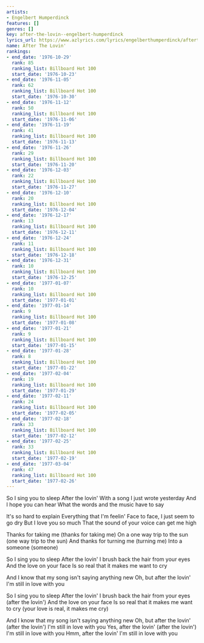 ```yaml
---
artists:
- Engelbert Humperdinck
features: []
genres: []
key: after-the-lovin--engelbert-humperdinck
lyrics_url: https://www.azlyrics.com/lyrics/engelberthumperdinck/afterthelovin.html
name: After The Lovin'
rankings:
- end_date: '1976-10-29'
  rank: 85
  ranking_list: Billboard Hot 100
  start_date: '1976-10-23'
- end_date: '1976-11-05'
  rank: 62
  ranking_list: Billboard Hot 100
  start_date: '1976-10-30'
- end_date: '1976-11-12'
  rank: 50
  ranking_list: Billboard Hot 100
  start_date: '1976-11-06'
- end_date: '1976-11-19'
  rank: 41
  ranking_list: Billboard Hot 100
  start_date: '1976-11-13'
- end_date: '1976-11-26'
  rank: 29
  ranking_list: Billboard Hot 100
  start_date: '1976-11-20'
- end_date: '1976-12-03'
  rank: 22
  ranking_list: Billboard Hot 100
  start_date: '1976-11-27'
- end_date: '1976-12-10'
  rank: 20
  ranking_list: Billboard Hot 100
  start_date: '1976-12-04'
- end_date: '1976-12-17'
  rank: 13
  ranking_list: Billboard Hot 100
  start_date: '1976-12-11'
- end_date: '1976-12-24'
  rank: 11
  ranking_list: Billboard Hot 100
  start_date: '1976-12-18'
- end_date: '1976-12-31'
  rank: 10
  ranking_list: Billboard Hot 100
  start_date: '1976-12-25'
- end_date: '1977-01-07'
  rank: 10
  ranking_list: Billboard Hot 100
  start_date: '1977-01-01'
- end_date: '1977-01-14'
  rank: 9
  ranking_list: Billboard Hot 100
  start_date: '1977-01-08'
- end_date: '1977-01-21'
  rank: 9
  ranking_list: Billboard Hot 100
  start_date: '1977-01-15'
- end_date: '1977-01-28'
  rank: 8
  ranking_list: Billboard Hot 100
  start_date: '1977-01-22'
- end_date: '1977-02-04'
  rank: 19
  ranking_list: Billboard Hot 100
  start_date: '1977-01-29'
- end_date: '1977-02-11'
  rank: 24
  ranking_list: Billboard Hot 100
  start_date: '1977-02-05'
- end_date: '1977-02-18'
  rank: 33
  ranking_list: Billboard Hot 100
  start_date: '1977-02-12'
- end_date: '1977-02-25'
  rank: 33
  ranking_list: Billboard Hot 100
  start_date: '1977-02-19'
- end_date: '1977-03-04'
  rank: 47
  ranking_list: Billboard Hot 100
  start_date: '1977-02-26'
---
```


So I sing you to sleep 
After the lovin'
With a song I just wrote yesterday
And I hope you can hear
What the words and the music have to say

It's so hard to explain 
Everything that I'm feelin'
Face to face, I just seem to go dry
But I love you so much
That the sound of your voice can get me high

Thanks for taking me (thanks for taking me)
On a one way trip to the sun (one way trip to the sun)
And thanks for turning me (turning me)
Into a someone (someone)

So I sing you to sleep
After the lovin'
I brush back the hair from your eyes
And the love on your face
Is so real that it makes me want to cry

And I know that my song isn't saying anything new
Oh, but after the lovin'
I'm still in love with you

So I sing you to sleep 
After the lovin'
I brush back the hair from your eyes (after the lovin')
And the love on your face
Is so real that it makes me want to cry (your love is real, it makes me cry)

And I know that my song isn't saying anything new
Oh, but after the lovin' (after the lovin')
I'm still in love with you
Yes, after the lovin' (after the lovin')
I'm still in love with you
Hmm, after the lovin'
I'm still in love with you



